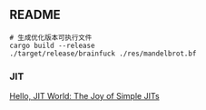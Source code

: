 ## README

```shell
# 生成优化版本可执行文件
cargo build --release
./target/release/brainfuck ./res/mandelbrot.bf
```

### JIT

[Hello, JIT World: The Joy of Simple JITs](https://blog.reverberate.org/2012/12/hello-jit-world-joy-of-simple-jits.html)
